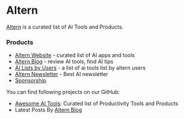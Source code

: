 # Altern

[Altern](https://altern.ai) is a curated list of AI Tools and Products.

### Products

- [Altern Website](https://altern) - curated list of AI apps and tools
- [Altern Blog](https://blog.altern.ai) - review AI tools, find AI tips
- [AI Lists by Users](https://altern.ai/lists) - a list of ai tools list by altern users
- [Altern Newsletter](https://newsletter.altern.ai) - Best AI newsletter
- [Sponsorship](https://altern.ai/submit)

You can find following projects on our GitHub:

- [Awesome AI Tools](https://github.com/mahseema/awesome-ai-tools): Curated list of Productivity Tools and Products
- Latest Posts By [Altern Blog](https://blog.altern.ai)
